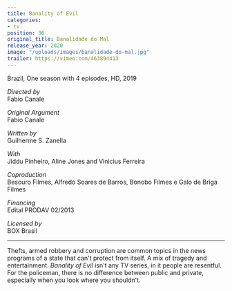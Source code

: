 ```yaml
---
title: Banality of Evil
categories:
- tv
position: 36
original_title: Banalidade do Mal
release_year: 2020
image: "/uploads/images/banalidade-do-mal.jpg"
trailer: https://vimeo.com/463894413
---
```


Brazil, One season with 4 episodes, HD, 2019

_Directed by_  
Fabio Canale

_Original Argument_  
Fabio Canale

_Written by_  
Guilherme S. Zanella

_With_  
Jiddu Pinheiro, Aline Jones and Vinicius Ferreira

_Coproduction_  
Besouro Filmes, Alfredo Soares de Barros, Bonobo Filmes e Galo de Briga Filmes

_Financing_  
Edital PRODAV 02/2013

_Licensed by_  
BOX Brasil

---

Thefts, armed robbery and corruption are common topics in the news programs of a state that can't protect from itself. A mix of tragedy and entertainment. _Banality of Evil_ isn't any TV series, in it people are resentful. For the policeman, there is no difference between public and private, especially when you look where you shouldn't.
